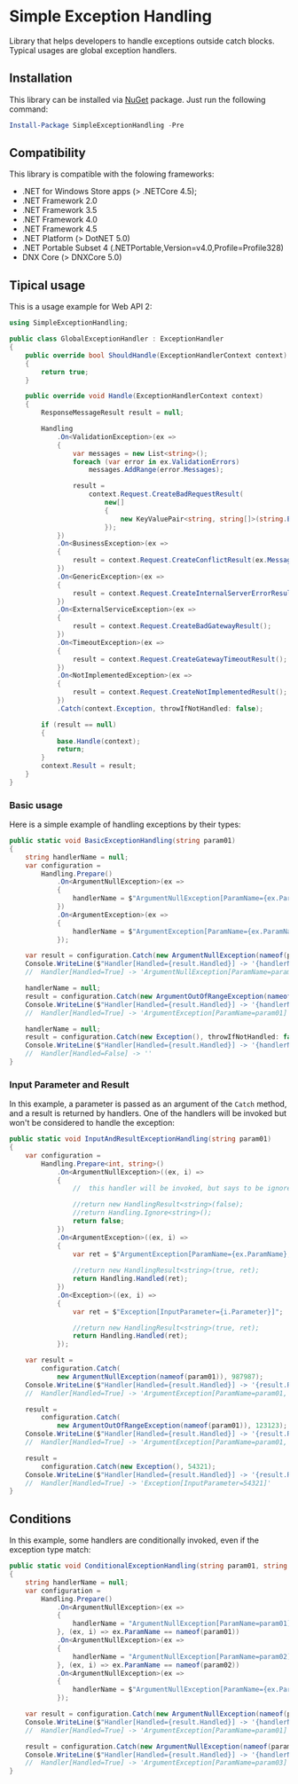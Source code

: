 # Simple Exception Handling
Library that helps developers to handle exceptions outside catch blocks. Typical usages are global exception handlers.

## Installation 
This library can be installed via [NuGet](https://www.nuget.org/packages/SimpleExceptionHandling/) package. Just run the following command:

```powershell
Install-Package SimpleExceptionHandling -Pre
```

## Compatibility

This library is compatible with the folowing frameworks:

* .NET for Windows Store apps (> .NETCore 4.5);
* .NET Framework 2.0
* .NET Framework 3.5
* .NET Framework 4.0
* .NET Framework 4.5
* .NET Platform (> DotNET 5.0)
* .NET Portable Subset 4 (.NETPortable,Version=v4.0,Profile=Profile328)
* DNX Core (> DNXCore 5.0)

## Tipical usage

This is a usage example for Web API 2:

```csharp
using SimpleExceptionHandling;

public class GlobalExceptionHandler : ExceptionHandler
{
	public override bool ShouldHandle(ExceptionHandlerContext context)
	{
		return true;
	}

	public override void Handle(ExceptionHandlerContext context)
	{
		ResponseMessageResult result = null;

		Handling
			.On<ValidationException>(ex =>
			{
				var messages = new List<string>();
				foreach (var error in ex.ValidationErrors)
					messages.AddRange(error.Messages);

				result =
					context.Request.CreateBadRequestResult(
						new[]
						{
							new KeyValuePair<string, string[]>(string.Empty, messages.ToArray())
						});
			})
			.On<BusinessException>(ex =>
			{
				result = context.Request.CreateConflictResult(ex.Message);
			})
			.On<GenericException>(ex =>
			{
				result = context.Request.CreateInternalServerErrorResult(ex.Message);
			})
			.On<ExternalServiceException>(ex =>
			{
				result = context.Request.CreateBadGatewayResult();
			})
			.On<TimeoutException>(ex =>
			{
				result = context.Request.CreateGatewayTimeoutResult();
			})
			.On<NotImplementedException>(ex =>
			{
				result = context.Request.CreateNotImplementedResult();
			})
			.Catch(context.Exception, throwIfNotHandled: false);

		if (result == null)
		{
			base.Handle(context);
			return;
		}
		context.Result = result;
	}
}
```

### Basic usage

Here is a simple example of handling exceptions by their types:

```csharp
public static void BasicExceptionHandling(string param01)
{
	string handlerName = null;
	var configuration =
		Handling.Prepare()
			.On<ArgumentNullException>(ex =>
			{
				handlerName = $"ArgumentNullException[ParamName={ex.ParamName}]";
			})
			.On<ArgumentException>(ex =>
			{
				handlerName = $"ArgumentException[ParamName={ex.ParamName}]";
			});

	var result = configuration.Catch(new ArgumentNullException(nameof(param01)));
	Console.WriteLine($"Handler[Handled={result.Handled}] -> '{handlerName}'");
	//  Handler[Handled=True] -> 'ArgumentNullException[ParamName=param01]'

	handlerName = null;
	result = configuration.Catch(new ArgumentOutOfRangeException(nameof(param01)));
	Console.WriteLine($"Handler[Handled={result.Handled}] -> '{handlerName}'");
	//  Handler[Handled=True] -> 'ArgumentException[ParamName=param01]'

	handlerName = null;
	result = configuration.Catch(new Exception(), throwIfNotHandled: false);
	Console.WriteLine($"Handler[Handled={result.Handled}] -> '{handlerName}'");
	//  Handler[Handled=False] -> ''
}
```

### Input Parameter and Result

In this example, a parameter is passed as an argument of the `Catch` method, and a result is returned by handlers. One of the handlers will be invoked but won't be considered to handle the exception:

```csharp
public static void InputAndResultExceptionHandling(string param01)
{
	var configuration =
		Handling.Prepare<int, string>()
			.On<ArgumentNullException>((ex, i) =>
			{
				//  this handler will be invoked, but says to be ignored

				//return new HandlingResult<string>(false);
				//return Handling.Ignore<string>();
				return false;
			})
			.On<ArgumentException>((ex, i) =>
			{
				var ret = $"ArgumentException[ParamName={ex.ParamName}, InputParameter={i.Parameter}]";
				
				//return new HandlingResult<string>(true, ret);
				return Handling.Handled(ret);
			})
			.On<Exception>((ex, i) =>
			{
				var ret = $"Exception[InputParameter={i.Parameter}]";

				//return new HandlingResult<string>(true, ret);
				return Handling.Handled(ret);
			});

	var result = 
		configuration.Catch(
			new ArgumentNullException(nameof(param01)), 987987);
	Console.WriteLine($"Handler[Handled={result.Handled}] -> '{result.Result}'");
	//  Handler[Handled=True] -> 'ArgumentException[ParamName=param01, InputParameter=987987]'

	result = 
		configuration.Catch(
			new ArgumentOutOfRangeException(nameof(param01)), 123123);
	Console.WriteLine($"Handler[Handled={result.Handled}] -> '{result.Result}'");
	//  Handler[Handled=True] -> 'ArgumentException[ParamName=param01, InputParameter=123123]'

	result =
		configuration.Catch(new Exception(), 54321);
	Console.WriteLine($"Handler[Handled={result.Handled}] -> '{result.Result}'");
	//  Handler[Handled=True] -> 'Exception[InputParameter=54321]'
}
```

## Conditions

In this example, some handlers are conditionally invoked, even if the exception type match:

```csharp
public static void ConditionalExceptionHandling(string param01, string param02, string param03)
{
	string handlerName = null;
	var configuration =
		Handling.Prepare()
			.On<ArgumentNullException>(ex =>
			{
				handlerName = "ArgumentNullException[ParamName=param01]";
			}, (ex, i) => ex.ParamName == nameof(param01))
			.On<ArgumentNullException>(ex =>
			{
				handlerName = "ArgumentNullException[ParamName=param02]";
			}, (ex, i) => ex.ParamName == nameof(param02))
			.On<ArgumentNullException>(ex =>
			{
				handlerName = $"ArgumentNullException[ParamName={ex.ParamName}]";
			});

	var result = configuration.Catch(new ArgumentNullException(nameof(param01)));
	Console.WriteLine($"Handler[Handled={result.Handled}] -> '{handlerName}'");
	//  Handler[Handled=True] -> 'ArgumentException[ParamName=param01]'

	result = configuration.Catch(new ArgumentNullException(nameof(param03)));
	Console.WriteLine($"Handler[Handled={result.Handled}] -> '{handlerName}'");
	//  Handler[Handled=True] -> 'ArgumentException[ParamName=param03]'
}
```

